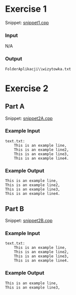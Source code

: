 # Exercise 1
Snippet: [snippet1.cpp](https://www.github.com/ArtainR/SchoolProjects/blob/main/cpp/08-03-2021/snippet1.cpp)

### Input
N/A

### Output
```
FolderAplikacji\\wizytowka.txt
```

# Exercise 2
## Part A
Snippet: [snippet2A.cpp](https://www.github.com/ArtainR/SchoolProjects/blob/main/cpp/08-03-2021/snippet2A.cpp)

### Example Input
```
text.txt:
	This is an example line,
	This is an example line2,
	This is an example line3,
	This is an example line4.
```

### Example Output
```
This is an example line,
This is an example line2,
This is an example line3,
This is an example line4.
```

## Part B
Snippet: [snippet2B.cpp](https://www.github.com/ArtainR/SchoolProjects/blob/main/cpp/08-03-2021/snippet2B.cpp)

### Example Input
```
text.txt:
	This is an example line,
	This is an example line2,
	This is an example line3,
	This is an example line4.
```

### Example Output
```
This is an example line,
This is an example line3,
```
